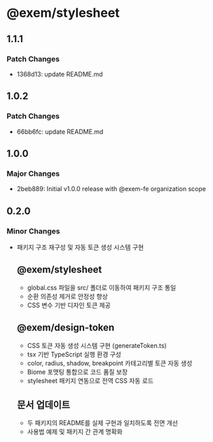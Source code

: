 # @exem/stylesheet

## 1.1.1

### Patch Changes

- 1368d13: update README.md

## 1.0.2

### Patch Changes

- 66bb6fc: update README.md

## 1.0.0

### Major Changes

- 2beb889: Initial v1.0.0 release with @exem-fe organization scope

## 0.2.0

### Minor Changes

- 패키지 구조 재구성 및 자동 토큰 생성 시스템 구현

  ## @exem/stylesheet

  - global.css 파일을 src/ 폴더로 이동하여 패키지 구조 통일
  - 순환 의존성 제거로 안정성 향상
  - CSS 변수 기반 디자인 토큰 제공

  ## @exem/design-token

  - CSS 토큰 자동 생성 시스템 구현 (generateToken.ts)
  - tsx 기반 TypeScript 실행 환경 구성
  - color, radius, shadow, breakpoint 카테고리별 토큰 자동 생성
  - Biome 포맷팅 통합으로 코드 품질 보장
  - stylesheet 패키지 연동으로 전역 CSS 자동 로드

  ## 문서 업데이트

  - 두 패키지의 README를 실제 구현과 일치하도록 전면 개선
  - 사용법 예제 및 패키지 간 관계 명확화
